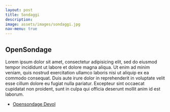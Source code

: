 ```yaml
---
layout: post
title: Sondaggi
description:
image: assets/images/sondaggi.jpg
nav-menu: true
---
```


## OpenSondage

Lorem ipsum dolor sit amet, consectetur adipisicing elit, sed do eiusmod tempor incididunt ut labore et dolore magna aliqua. Ut enim ad minim veniam, quis nostrud exercitation ullamco laboris nisi ut aliquip ex ea commodo consequat. Duis aute irure dolor in reprehenderit in voluptate velit esse cillum dolore eu fugiat nulla pariatur. Excepteur sint occaecat cupidatat non proident, sunt in culpa qui officia deserunt mollit anim id est laborum.

<ul class="actions">
  <li><a href="https://opensondage.devol.it" class="button">Opensondage Devol</a></li>
</ul>
